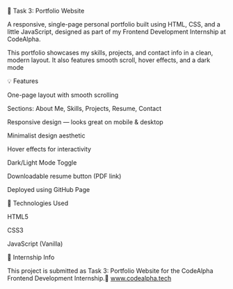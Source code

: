 💼 Task 3: Portfolio Website

A responsive, single-page personal portfolio built using HTML, CSS, and a little JavaScript, designed as part of my Frontend Development Internship at CodeAlpha.

This portfolio showcases my skills, projects, and contact info in a clean, modern layout. It also features smooth scroll, hover effects, and a dark mode

💡 Features

One-page layout with smooth scrolling

Sections: About Me, Skills, Projects, Resume, Contact

Responsive design — looks great on mobile & desktop

Minimalist design aesthetic

Hover effects for interactivity

Dark/Light Mode Toggle

Downloadable resume button (PDF link)

Deployed using GitHub Page 

🧠 Technologies Used

HTML5

CSS3

JavaScript (Vanilla)

🎯 Internship Info

This project is submitted as Task 3: Portfolio Website for the CodeAlpha Frontend Development Internship.🔗 www.codealpha.tech

